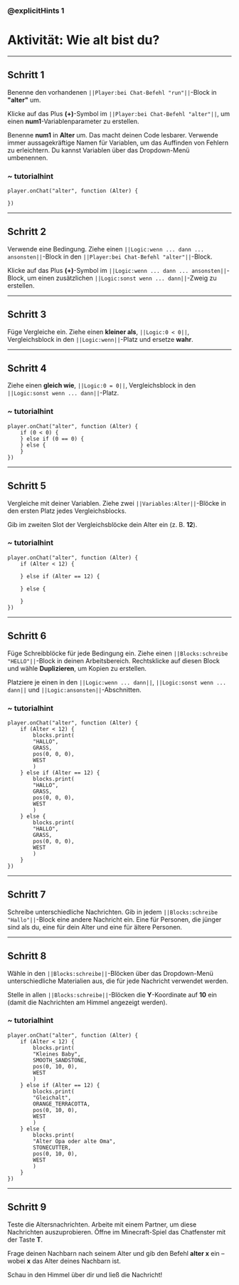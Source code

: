 ### @explicitHints 1

# Aktivität: Wie alt bist du?

---

## Schritt 1
Benenne den vorhandenen ``||Player:bei Chat-Befehl "run"||``-Block in **"alter"** um.

Klicke auf das Plus **(+)**-Symbol im ``||Player:bei Chat-Befehl "alter"||``, um einen **num1**-Variablenparameter zu erstellen.

Benenne **num1** in **Alter** um. Das macht deinen Code lesbarer. Verwende immer aussagekräftige Namen für Variablen, um das Auffinden von Fehlern zu erleichtern. Du kannst Variablen über das Dropdown-Menü umbenennen.

### ~ tutorialhint
```blocks
player.onChat("alter", function (Alter) {

})
```

---

## Schritt 2
Verwende eine Bedingung. Ziehe einen ``||Logic:wenn ... dann ... ansonsten||``-Block in den ``||Player:bei Chat-Befehl "alter"||``-Block.

Klicke auf das Plus **(+)**-Symbol im ``||Logic:wenn ... dann ... ansonsten||``-Block, um einen zusätzlichen ``||Logic:sonst wenn ... dann||``-Zweig zu erstellen.

---

## Schritt 3
Füge Vergleiche ein. Ziehe einen **kleiner als**, ``||Logic:0 < 0||``, Vergleichsblock in den ``||Logic:wenn||``-Platz und ersetze **wahr**.

---

## Schritt 4
Ziehe einen **gleich wie**, ``||Logic:0 = 0||``, Vergleichsblock in den ``||Logic:sonst wenn ... dann||``-Platz.

### ~ tutorialhint
```blocks
player.onChat("alter", function (Alter) {
    if (0 < 0) {
    } else if (0 == 0) {
    } else {
    }
})
```

---

## Schritt 5
Vergleiche mit deiner Variablen. Ziehe zwei ``||Variables:Alter||``-Blöcke in den ersten Platz jedes Vergleichsblocks.

Gib im zweiten Slot der Vergleichsblöcke dein Alter ein (z. B. **12**).

### ~ tutorialhint
```blocks
player.onChat("alter", function (Alter) {
    if (Alter < 12) {

    } else if (Alter == 12) {

    } else {

    }
})
```

---

## Schritt 6
Füge Schreibblöcke für jede Bedingung ein. Ziehe einen ``||Blocks:schreibe "HELLO"||``-Block in deinen Arbeitsbereich. Rechtsklicke auf diesen Block und wähle **Duplizieren**, um Kopien zu erstellen.

Platziere je einen in den ``||Logic:wenn ... dann||``, ``||Logic:sonst wenn ... dann||`` und ``||Logic:ansonsten||``-Abschnitten.

### ~ tutorialhint
```blocks
player.onChat("alter", function (Alter) {
    if (Alter < 12) {
        blocks.print(
        "HALLO",
        GRASS,
        pos(0, 0, 0),
        WEST
        )
    } else if (Alter == 12) {
        blocks.print(
        "HALLO",
        GRASS,
        pos(0, 0, 0),
        WEST
        )
    } else {
        blocks.print(
        "HALLO",
        GRASS,
        pos(0, 0, 0),
        WEST
        )
    }
})
```

---

## Schritt 7
Schreibe unterschiedliche Nachrichten. Gib in jedem ``||Blocks:schreibe "Hallo"||``-Block eine andere Nachricht ein. Eine für Personen, die jünger sind als du, eine für dein Alter und eine für ältere Personen.

---

## Schritt 8
Wähle in den ``||Blocks:schreibe||``-Blöcken über das Dropdown-Menü unterschiedliche Materialien aus, die für jede Nachricht verwendet werden.

Stelle in allen ``||Blocks:schreibe||``-Blöcken die **Y**-Koordinate auf **10** ein (damit die Nachrichten am Himmel angezeigt werden).

### ~ tutorialhint
```blocks
player.onChat("alter", function (Alter) {
    if (Alter < 12) {
        blocks.print(
        "Kleines Baby",
        SMOOTH_SANDSTONE,
        pos(0, 10, 0),
        WEST
        )
    } else if (Alter == 12) {
        blocks.print(
        "Gleichalt",
        ORANGE_TERRACOTTA,
        pos(0, 10, 0),
        WEST
        )
    } else {
        blocks.print(
        "Alter Opa oder alte Oma",
        STONECUTTER,
        pos(0, 10, 0),
        WEST
        )
    }
})
```

---

## Schritt 9
Teste die Altersnachrichten. Arbeite mit einem Partner, um diese Nachrichten auszuprobieren. Öffne im Minecraft-Spiel das Chatfenster mit der Taste **T**.

Frage deinen Nachbarn nach seinem Alter und gib den Befehl **alter x** ein – wobei **x** das Alter deines Nachbarn ist.

Schau in den Himmel über dir und ließ die Nachricht!

